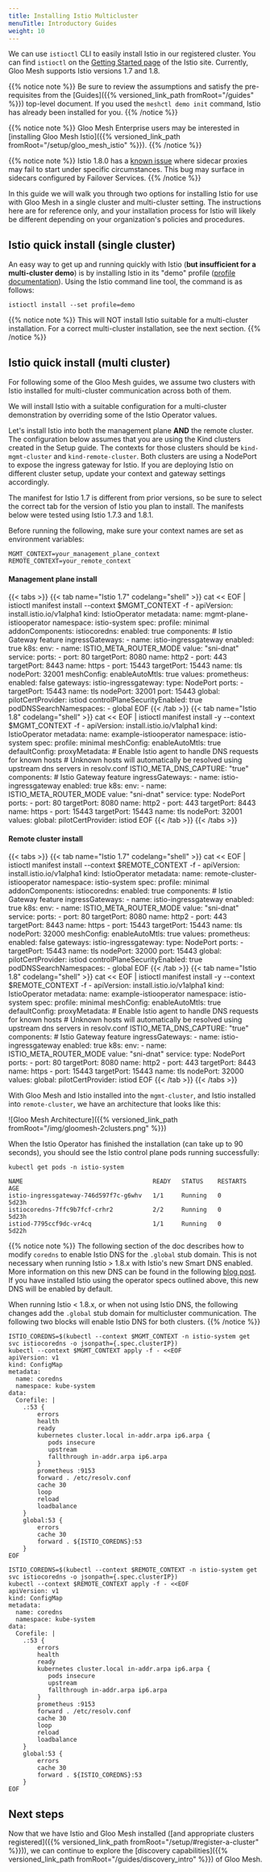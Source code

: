 ```yaml
---
title: Installing Istio Multicluster
menuTitle: Introductory Guides
weight: 10
---
```


We can use `istioctl` CLI to easily install Istio in our registered cluster. You can find `istioctl` on the [Getting Started page](https://istio.io/latest/docs/setup/getting-started/) of the Istio site. Currently, Gloo Mesh supports Istio versions 1.7 and 1.8.

{{% notice note %}}
Be sure to review the assumptions and satisfy the pre-requisites from the [Guides]({{% versioned_link_path fromRoot="/guides" %}}) top-level document. If you used the `meshctl demo init` command, Istio has already been installed for you.
{{% /notice %}}

{{% notice note %}}
Gloo Mesh Enterprise users may be interested in [installing Gloo Mesh Istio]({{% versioned_link_path fromRoot="/setup/gloo_mesh_istio" %}}).
{{% /notice %}}

{{% notice note %}}
Istio 1.8.0 has a [known issue](https://github.com/istio/istio/issues/28620) where sidecar proxies may fail to start
under specific circumstances. This bug may surface in sidecars configured by Failover Services.
{{% /notice %}}

In this guide we will walk you through two options for installing Istio for use with Gloo Mesh in a single cluster and multi-cluster setting. The instructions here are for reference only, and your installation process for Istio will likely be different depending on your organization's policies and procedures.

## Istio quick install (single cluster)

An easy way to get up and running quickly with Istio (**but insufficient for a multi-cluster demo**) is by installing Istio in its "demo" profile ([profile documentation](https://istio.io/docs/setup/additional-setup/config-profiles/)). Using the Istio command line tool, the command is as follows:


```shell
istioctl install --set profile=demo
```

{{% notice note %}}
This will NOT install Istio suitable for a multi-cluster installation. For a correct multi-cluster installation, see the next section.
{{% /notice %}}

## Istio quick install (multi cluster)

For following some of the Gloo Mesh guides, we assume two clusters with Istio installed for multi-cluster communication across both of them. 

We will install Istio with a suitable configuration for a multi-cluster demonstration by overriding some of the Istio Operator values.

Let's install Istio into both the management plane **AND** the remote cluster. The configuration below assumes that you are using the Kind clusters created in the Setup guide. The contexts for those clusters should be `kind-mgmt-cluster` and `kind-remote-cluster`. Both clusters are using a NodePort to expose the ingress gateway for Istio. If you are deploying Istio on different cluster setup, update your context and gateway settings accordingly.

The manifest for Istio 1.7 is different from prior versions, so be sure to select the correct tab for the version of Istio you plan to install. The manifests below were tested using Istio 1.7.3 and 1.8.1.

Before running the following, make sure your context names are set as environment variables:
```shell
MGMT_CONTEXT=your_management_plane_context
REMOTE_CONTEXT=your_remote_context
```

#### Management plane install

{{< tabs >}}
{{< tab name="Istio 1.7" codelang="shell" >}}
cat << EOF | istioctl manifest install --context $MGMT_CONTEXT -f -
apiVersion: install.istio.io/v1alpha1
kind: IstioOperator
metadata:
  name: mgmt-plane-istiooperator
  namespace: istio-system
spec:
  profile: minimal
  addonComponents:
    istiocoredns:
      enabled: true
  components:
    # Istio Gateway feature
    ingressGateways:
    - name: istio-ingressgateway
      enabled: true
      k8s:
        env:
          - name: ISTIO_META_ROUTER_MODE
            value: "sni-dnat"
        service:
          ports:
            - port: 80
              targetPort: 8080
              name: http2
            - port: 443
              targetPort: 8443
              name: https
            - port: 15443
              targetPort: 15443
              name: tls
              nodePort: 32001
  meshConfig:
    enableAutoMtls: true
  values:
    prometheus:
      enabled: false
    gateways:
      istio-ingressgateway:
        type: NodePort
        ports:
          - targetPort: 15443
            name: tls
            nodePort: 32001
            port: 15443
    global:
      pilotCertProvider: istiod
      controlPlaneSecurityEnabled: true
      podDNSSearchNamespaces:
      - global
EOF
{{< /tab >}}
{{< tab name="Istio 1.8" codelang="shell" >}}
cat << EOF | istioctl manifest install -y --context $MGMT_CONTEXT -f -
apiVersion: install.istio.io/v1alpha1
kind: IstioOperator
metadata:
  name: example-istiooperator
  namespace: istio-system
spec:
  profile: minimal
  meshConfig:
    enableAutoMtls: true
    defaultConfig:
      proxyMetadata:
        # Enable Istio agent to handle DNS requests for known hosts
        # Unknown hosts will automatically be resolved using upstream dns servers in resolv.conf
        ISTIO_META_DNS_CAPTURE: "true"
  components:
    # Istio Gateway feature
    ingressGateways:
    - name: istio-ingressgateway
      enabled: true
      k8s:
        env:
          - name: ISTIO_META_ROUTER_MODE
            value: "sni-dnat"
        service:
          type: NodePort
          ports:
            - port: 80
              targetPort: 8080
              name: http2
            - port: 443
              targetPort: 8443
              name: https
            - port: 15443
              targetPort: 15443
              name: tls
              nodePort: 32001
  values:
    global:
      pilotCertProvider: istiod
EOF
{{< /tab >}}
{{< /tabs >}}

#### Remote cluster install

{{< tabs >}}
{{< tab name="Istio 1.7" codelang="shell" >}}
cat << EOF | istioctl manifest install --context $REMOTE_CONTEXT -f -
apiVersion: install.istio.io/v1alpha1
kind: IstioOperator
metadata:
  name: remote-cluster-istiooperator
  namespace: istio-system
spec:
  profile: minimal
  addonComponents:
    istiocoredns:
      enabled: true
  components:
    # Istio Gateway feature
    ingressGateways:
    - name: istio-ingressgateway
      enabled: true
      k8s:
        env:
          - name: ISTIO_META_ROUTER_MODE
            value: "sni-dnat"
        service:
          ports:
            - port: 80
              targetPort: 8080
              name: http2
            - port: 443
              targetPort: 8443
              name: https
            - port: 15443
              targetPort: 15443
              name: tls
              nodePort: 32000
  meshConfig:
    enableAutoMtls: true
  values:
    prometheus:
      enabled: false
    gateways:
      istio-ingressgateway:
        type: NodePort
        ports:
          - targetPort: 15443
            name: tls
            nodePort: 32000
            port: 15443
    global:
      pilotCertProvider: istiod
      controlPlaneSecurityEnabled: true
      podDNSSearchNamespaces:
      - global
EOF
{{< /tab >}}
{{< tab name="Istio 1.8" codelang="shell" >}}
cat << EOF | istioctl manifest install -y --context $REMOTE_CONTEXT -f -
apiVersion: install.istio.io/v1alpha1
kind: IstioOperator
metadata:
  name: example-istiooperator
  namespace: istio-system
spec:
  profile: minimal
  meshConfig:
    enableAutoMtls: true
    defaultConfig:
      proxyMetadata:
        # Enable Istio agent to handle DNS requests for known hosts
        # Unknown hosts will automatically be resolved using upstream dns servers in resolv.conf
        ISTIO_META_DNS_CAPTURE: "true"
  components:
    # Istio Gateway feature
    ingressGateways:
    - name: istio-ingressgateway
      enabled: true
      k8s:
        env:
          - name: ISTIO_META_ROUTER_MODE
            value: "sni-dnat"
        service:
          type: NodePort
          ports:
            - port: 80
              targetPort: 8080
              name: http2
            - port: 443
              targetPort: 8443
              name: https
            - port: 15443
              targetPort: 15443
              name: tls
              nodePort: 32000
  values:
    global:
      pilotCertProvider: istiod
EOF
{{< /tab >}}
{{< /tabs >}}

With Gloo Mesh and Istio installed into the `mgmt-cluster`, and Istio installed into `remote-cluster`, we have an architecture that looks like this:

![Gloo Mesh Architecture]({{% versioned_link_path fromRoot="/img/gloomesh-2clusters.png" %}})

When the Istio Operator has finished the installation (can take up to 90 seconds),
you should see the Istio control plane pods running successfully:

```shell
kubectl get pods -n istio-system

NAME                                    READY   STATUS    RESTARTS   AGE
istio-ingressgateway-746d597f7c-g6whv   1/1     Running   0          5d23h
istiocoredns-7ffc9b7fcf-crhr2           2/2     Running   0          5d23h
istiod-7795ccf9dc-vr4cq                 1/1     Running   0          5d22h
```

{{% notice note %}}
The following section of the doc describes how to modify `coredns` to enable Istio DNS for the `.global` stub domain. This is not necessary when running Istio > 1.8.x
with Istio's new Smart DNS enabled. More information on this new DNS can be found in the following [blog post](https://istio.io/latest/blog/2020/dns-proxy/).
If you have installed Istio using the operator specs outlined above, this new DNS will be enabled by default.

When running Istio < 1.8.x, or when not using Istio DNS, the following changes add the `.global` stub domain for multicluster communication.
The following two blocks will enable Istio DNS for both clusters.
{{% /notice %}}

```shell
ISTIO_COREDNS=$(kubectl --context $MGMT_CONTEXT -n istio-system get svc istiocoredns -o jsonpath={.spec.clusterIP})
kubectl --context $MGMT_CONTEXT apply -f - <<EOF
apiVersion: v1
kind: ConfigMap
metadata:
  name: coredns
  namespace: kube-system
data:
  Corefile: |
    .:53 {
        errors
        health
        ready
        kubernetes cluster.local in-addr.arpa ip6.arpa {
           pods insecure
           upstream
           fallthrough in-addr.arpa ip6.arpa
        }
        prometheus :9153
        forward . /etc/resolv.conf
        cache 30
        loop
        reload
        loadbalance
    }
    global:53 {
        errors
        cache 30
        forward . ${ISTIO_COREDNS}:53
    }
EOF
```

```shell
ISTIO_COREDNS=$(kubectl --context $REMOTE_CONTEXT -n istio-system get svc istiocoredns -o jsonpath={.spec.clusterIP})
kubectl --context $REMOTE_CONTEXT apply -f - <<EOF
apiVersion: v1
kind: ConfigMap
metadata:
  name: coredns
  namespace: kube-system
data:
  Corefile: |
    .:53 {
        errors
        health
        ready
        kubernetes cluster.local in-addr.arpa ip6.arpa {
           pods insecure
           upstream
           fallthrough in-addr.arpa ip6.arpa
        }
        prometheus :9153
        forward . /etc/resolv.conf
        cache 30
        loop
        reload
        loadbalance
    }
    global:53 {
        errors
        cache 30
        forward . ${ISTIO_COREDNS}:53
    }
EOF
```

## Next steps

Now that we have Istio and Gloo Mesh installed ([and appropriate clusters registered]({{% versioned_link_path fromRoot="/setup/#register-a-cluster" %}})), we can continue to explore the [discovery capabilities]({{% versioned_link_path fromRoot="/guides/discovery_intro" %}}) of Gloo Mesh. 
